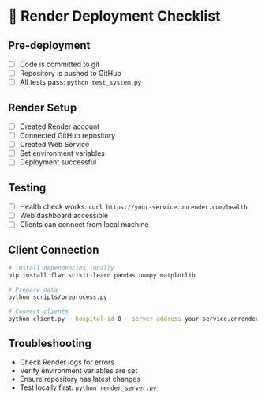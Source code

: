 # 🚀 Render Deployment Checklist

## Pre-deployment
- [ ] Code is committed to git
- [ ] Repository is pushed to GitHub
- [ ] All tests pass: `python test_system.py`

## Render Setup
- [ ] Created Render account
- [ ] Connected GitHub repository
- [ ] Created Web Service
- [ ] Set environment variables
- [ ] Deployment successful

## Testing
- [ ] Health check works: `curl https://your-service.onrender.com/health`
- [ ] Web dashboard accessible
- [ ] Clients can connect from local machine

## Client Connection
```bash
# Install dependencies locally
pip install flwr scikit-learn pandas numpy matplotlib

# Prepare data
python scripts/preprocess.py

# Connect clients
python client.py --hospital-id 0 --server-address your-service.onrender.com:8080
```

## Troubleshooting
- Check Render logs for errors
- Verify environment variables are set
- Ensure repository has latest changes
- Test locally first: `python render_server.py`